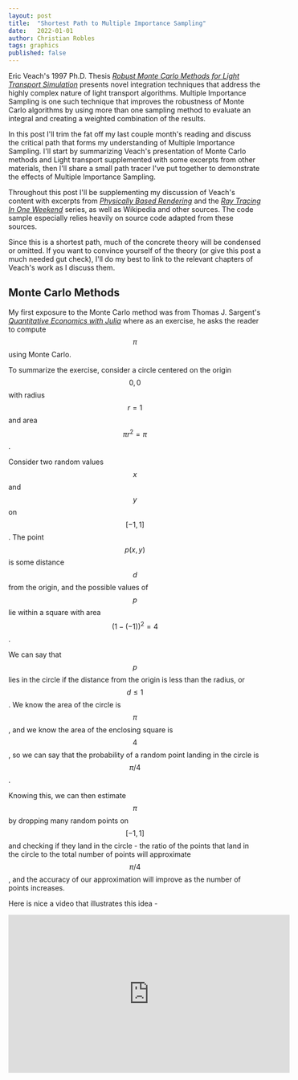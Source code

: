 ```yaml
---
layout: post
title:  "Shortest Path to Multiple Importance Sampling"
date:   2022-01-01
author: Christian Robles
tags: graphics
published: false
---
```


Eric Veach's 1997 Ph.D. Thesis [*Robust Monte Carlo Methods for Light Transport Simulation*](http://graphics.stanford.edu/papers/veach_thesis/) presents novel integration techniques that address the highly complex nature of light transport algorithms. Multiple Importance Sampling is one such technique that improves the robustness of Monte Carlo algorithms by using more than one sampling method to evaluate an integral and creating a weighted combination of the results.

In this post I'll trim the fat off my last couple month's reading and discuss the critical path that forms my understanding of Multiple Importance Sampling. I'll start by summarizing Veach's presentation of Monte Carlo methods and Light transport supplemented with some excerpts from other materials, then I'll share a small path tracer I've put together to demonstrate the effects of Multiple Importance Sampling.

Throughout this post I'll be supplementing my discussion of Veach's content with excerpts from [*Physically Based Rendering*](https://www.pbr-book.org/) and the [*Ray Tracing In One Weekend*](https://raytracing.github.io/) series, as well as Wikipedia and other sources. The code sample especially relies heavily on source code adapted from these sources.

Since this is a shortest path, much of the concrete theory will be condensed or omitted. If you want to convince yourself of the theory (or give this post a much needed gut check), I'll do my best to link to the relevant chapters of Veach's work as I discuss them.

## Monte Carlo Methods

My first exposure to the Monte Carlo method was from Thomas J. Sargent's [*Quantitative Economics with Julia*](https://julia.quantecon.org/getting_started_julia/julia_by_example.html#exercise-3) where as an exercise, he asks the reader to compute $$\pi$$ using Monte Carlo. 

To summarize the exercise, consider a circle centered on the origin $$0,0$$ with radius $$r = 1$$ and area $$\pi r^2 = \pi$$.

Consider two random values $$x$$ and $$y$$ on $$[-1,1]$$. The point $$p(x,y)$$ is some distance $$d$$ from the origin, and the possible values of $$p$$ lie within a square with area $$(1 - (-1))^2 = 4$$. 

We can say that $$p$$ lies in the circle if the distance from the origin is less than the radius, or $$d \leq 1$$. We know the area of the circle is $$\pi$$, and we know the area of the enclosing square is $$4$$, so we can say that the probability of a random point landing in the circle is $$\pi/4$$.

Knowing this, we can then estimate $$\pi$$ by dropping many random points on $$[-1,1]$$ and checking if they land in the circle - the ratio of the points that land in the circle to the total number of points will approximate $$\pi/4$$, and the accuracy of our approximation will improve as the number of points increases. 

Here is nice a video that illustrates this idea -

<iframe width="560" height="315" src="https://www.youtube.com/embed/I_plXHHKPCo" title="YouTube video player" frameborder="0" allow="accelerometer; autoplay; clipboard-write; encrypted-media; gyroscope; picture-in-picture" allowfullscreen></iframe>

